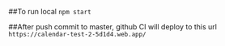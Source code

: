 ##To run local
`npm start`

##After push commit to master, github CI will deploy to this url
`https://calendar-test-2-5d1d4.web.app/`